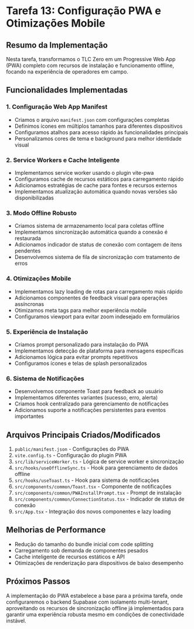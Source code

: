 # Tarefa 13: Configuração PWA e Otimizações Mobile

## Resumo da Implementação

Nesta tarefa, transformamos o TLC Zero em um Progressive Web App (PWA) completo com recursos de instalação e funcionamento offline, focando na experiência de operadores em campo.

## Funcionalidades Implementadas

### 1. Configuração Web App Manifest
- Criamos o arquivo `manifest.json` com configurações completas
- Definimos ícones em múltiplos tamanhos para diferentes dispositivos
- Configuramos atalhos para acesso rápido às funcionalidades principais
- Personalizamos cores de tema e background para melhor identidade visual

### 2. Service Workers e Cache Inteligente
- Implementamos service worker usando o plugin vite-pwa
- Configuramos cache de recursos estáticos para carregamento rápido
- Adicionamos estratégias de cache para fontes e recursos externos
- Implementamos atualização automática quando novas versões são disponibilizadas

### 3. Modo Offline Robusto
- Criamos sistema de armazenamento local para coletas offline
- Implementamos sincronização automática quando a conexão é restaurada
- Adicionamos indicador de status de conexão com contagem de itens pendentes
- Desenvolvemos sistema de fila de sincronização com tratamento de erros

### 4. Otimizações Mobile
- Implementamos lazy loading de rotas para carregamento mais rápido
- Adicionamos componentes de feedback visual para operações assíncronas
- Otimizamos meta tags para melhor experiência mobile
- Configuramos viewport para evitar zoom indesejado em formulários

### 5. Experiência de Instalação
- Criamos prompt personalizado para instalação do PWA
- Implementamos detecção de plataforma para mensagens específicas
- Adicionamos lógica para evitar prompts repetitivos
- Configuramos ícones e telas de splash personalizados

### 6. Sistema de Notificações
- Desenvolvemos componente Toast para feedback ao usuário
- Implementamos diferentes variantes (sucesso, erro, alerta)
- Criamos hook centralizado para gerenciamento de notificações
- Adicionamos suporte a notificações persistentes para eventos importantes

## Arquivos Principais Criados/Modificados

1. `public/manifest.json` - Configurações do PWA
2. `vite.config.ts` - Configuração do plugin PWA
3. `src/lib/serviceWorker.ts` - Lógica de service worker e sincronização
4. `src/hooks/useOfflineSync.ts` - Hook para gerenciamento de dados offline
5. `src/hooks/useToast.ts` - Hook para sistema de notificações
6. `src/components/common/Toast.tsx` - Componente de notificações
7. `src/components/common/PWAInstallPrompt.tsx` - Prompt de instalação
8. `src/components/common/ConnectionStatus.tsx` - Indicador de status de conexão
9. `src/App.tsx` - Integração dos novos componentes e lazy loading

## Melhorias de Performance

- Redução do tamanho do bundle inicial com code splitting
- Carregamento sob demanda de componentes pesados
- Cache inteligente de recursos estáticos e API
- Otimizações de renderização para dispositivos de baixo desempenho

## Próximos Passos

A implementação do PWA estabelece a base para a próxima tarefa, onde configuraremos o backend Supabase com isolamento multi-tenant, aproveitando os recursos de sincronização offline já implementados para garantir uma experiência robusta mesmo em condições de conectividade instável. 